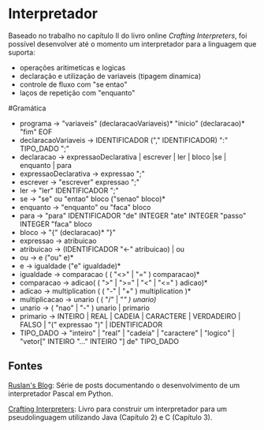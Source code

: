 # Interpretador

Baseado no trabalho no capítulo II do livro online *Crafting Interpreters*, foi possível desenvolver até o momento um interpretador para a linguagem que suporta:
- operações aritimeticas e logicas
- declaração e utilização de variaveis (tipagem dinamica)
- controle de fluxo com "se entao"
- laços de repetição com "enquanto"


#Gramática

- programa   → "variaveis" (declaracaoVariaveis)* "inicio" (declaracao)* "fim" EOF 
- declaracaoVariaveis → IDENTIFICADOR ("," IDENTIFICADOR) ":" TIPO_DADO ";"
- declaracao → expressaoDeclarativa | escrever | ler | bloco |se | enquanto | para
- expressaoDeclarativa → expressao ";" 
- escrever → "escrever" expressao ";" 
- ler → "ler" IDENTIFICADOR ";" 
- se  → "se" ou "entao" bloco ("senao" bloco)*
- enquanto → "enquanto" ou "faca" bloco
- para → "para" IDENTIFICADOR "de" INTEGER "ate" INTEGER "passo" INTEGER "faca" bloco
- bloco → "{" (declaracao)* "}" 
- expressao → atribuicao
- atribuicao → (IDENTIFICADOR "<-" atribuicao) | ou
- ou → e ("ou" e)*
- e → igualdade ("e" igualdade)*
- igualdade → comparacao ( ( "<>" | "=" ) comparacao)*
- comparacao → adicao( ( ">" | ">=" | "<" | "<=" ) adicao)* 
- adicao → multiplication ( ( "-" | "+" ) multiplication )* 
- multiplicacao → unario ( ( "/" | "*" ) unario)* 
- unario → ( "nao" | "-" ) unario | primario
- primario → INTEIRO | REAL | CADEIA | CARACTERE | VERDADEIRO | FALSO | "(" expressao ")" | IDENTIFICADOR
- TIPO_DADO → "inteiro" | "real" | "cadeia" | "caractere" | "logico" | "vetor[" INTEIRO "..." INTEIRO "] de" TIPO_DADO

## Fontes

[Ruslan's Blog](https://ruslanspivak.com/lsbasi-part1/ "Ruslan's Blog"):  Série de posts documentando o desenvolvimento de um interpretador Pascal em Python.

[Crafting Interpreters](https://www.craftinginterpreters.com/ "Crafting Interpreters"): Livro para construir um interpretador para um pseudolinguagem utilizando Java (Capítulo 2) e C (Capítulo 3).

